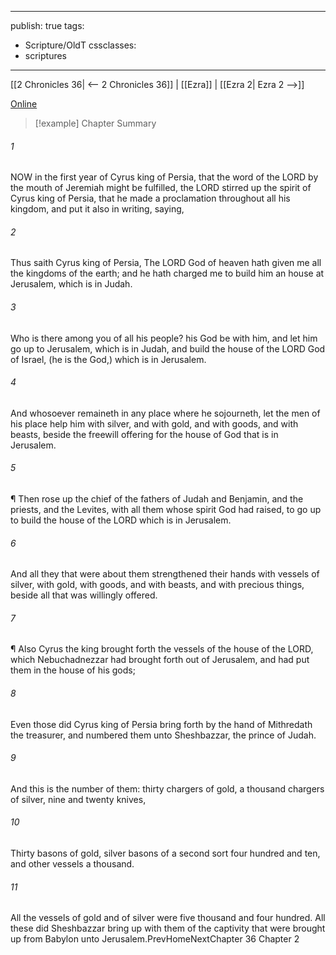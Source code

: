 

---
publish: true
tags:
  - Scripture/OldT
cssclasses:
  - scriptures
---
[[2 Chronicles 36| <-- 2 Chronicles 36]] | [[Ezra]] | [[Ezra 2| Ezra 2 -->]]

[Online](https://churchofjesuschrist.org/study/scriptures/ot/ezra/1?lang=eng)

>[!example] Chapter Summary
>
###### 1
NOW in the first year of Cyrus king of Persia, that the word of the LORD by the mouth of Jeremiah might be fulfilled, the LORD stirred up the spirit of Cyrus king of Persia, that he made a proclamation throughout all his kingdom, and put it also in writing, saying,
###### 2
Thus saith Cyrus king of Persia, The LORD God of heaven hath given me all the kingdoms of the earth; and he hath charged me to build him an house at Jerusalem, which is in Judah.
###### 3
Who is there among you of all his people?  his God be with him, and let him go up to Jerusalem, which is in Judah, and build the house of the LORD God of Israel, (he is the God,) which is in Jerusalem.
###### 4
And whosoever remaineth in any place where he sojourneth, let the men of his place help him with silver, and with gold, and with goods, and with beasts, beside the freewill offering for the house of God that is in Jerusalem.
###### 5
¶ Then rose up the chief of the fathers of Judah and Benjamin, and the priests, and the Levites, with all them whose spirit God had raised, to go up to build the house of the LORD which is in Jerusalem.
###### 6
And all they that were about them strengthened their hands with vessels of silver, with gold, with goods, and with beasts, and with precious things, beside all that was willingly offered.
###### 7
¶ Also Cyrus the king brought forth the vessels of the house of the LORD, which Nebuchadnezzar had brought forth out of Jerusalem, and had put them in the house of his gods;
###### 8
Even those did Cyrus king of Persia bring forth by the hand of Mithredath the treasurer, and numbered them unto Sheshbazzar, the prince of Judah.
###### 9
And this is the number of them: thirty chargers of gold, a thousand chargers of silver, nine and twenty knives,
###### 10
Thirty basons of gold, silver basons of a second sort four hundred and ten, and other vessels a thousand.
###### 11
All the vessels of gold and of silver were five thousand and four hundred.  All these did Sheshbazzar bring up with them of the captivity that were brought up from Babylon unto Jerusalem.PrevHomeNextChapter 36&nbsp;Chapter 2



